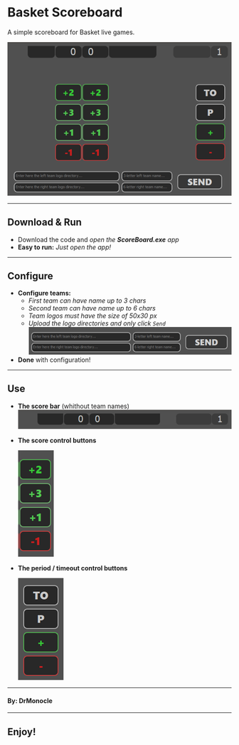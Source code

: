 # __Basket Scoreboard__
 A simple scoreboard for Basket live games.
 
 ![](lib/img.png)

***

## __Download & Run__
 * Download the code and *open the* ***ScoreBoard.exe*** *app*
 * **Easy to run:** *Just open the app!*
***

## __Configure__
 * **Configure teams:** 
    * *First team can have name up to 3 chars*
    * *Second team can have name up to 6 chars*
    * *Team logos must have the size of 50x30 px*
    * *Upload the logo directories and only click `Send`*
    ![](lib/team_config.png)
 * **Done** with configuration!

***

## __Use__
 * **The score bar** (whithout team names)
    ![](lib/bar.png)
 * **The score control buttons**
 
   ![](lib/score.png)

* **The period / timeout control buttons**
 
   ![](lib/period.png)

***
#### By: __DrMonocle__
***

## __Enjoy!__


